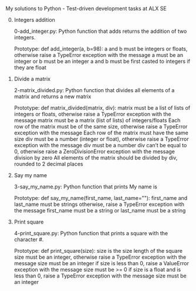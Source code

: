 My solutions to Python - Test-driven development tasks at ALX SE

0. Integers addition

	0-add_integer.py: Python  function that adds returns the addition of two  integers.

	Prototype: def add_integer(a, b=98):
	a and b must be integers or floats, otherwise raise a TypeError exception with the message a must be an integer or b must be an integer
	a and b must be first casted to integers if they are float


1. Divide a matrix

	2-matrix_divided.py: Python function that divides all elements of a matrix and returns a new matrix

	Prototype: def matrix_divided(matrix, div):
	matrix must be a list of lists of integers or floats, otherwise raise a TypeError exception with the message matrix must be a matrix (list of lists) of integers/floats
	Each row of the matrix must be of the same size, otherwise raise a TypeError exception with the message Each row of the matrix must have the same size
	div must be a number (integer or float), otherwise raise a TypeError exception with the message div must be a number
	div can’t be equal to 0, otherwise raise a ZeroDivisionError exception with the message division by zero
	All elements of the matrix should be divided by div, rounded to 2 decimal places


2. Say my name

	3-say_my_name.py: Python function that prints My name is <first name> <last name>

	Prototype: def say_my_name(first_name, last_name=""):
	first_name and last_name must be strings otherwise, raise a TypeError exception with the message first_name must be a string or last_name must be a string


3. Print square

	4-print_square.py: Python function that prints a square with the character #.

	Prototype: def print_square(size):
	size is the size length of the square
	size must be an integer, otherwise raise a TypeError exception with the message size must be an integer
	if size is less than 0, raise a ValueError exception with the message size must be >= 0
	if size is a float and is less than 0, raise a TypeError exception with the message size must be an integer
